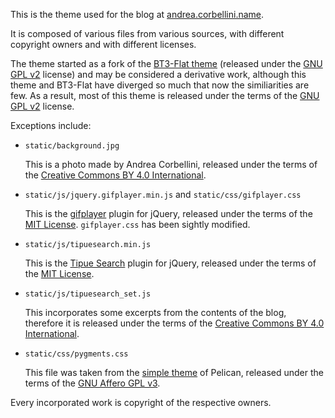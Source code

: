 This is the theme used for the blog at [andrea.corbellini.name](http://andrea.corbellini.name/).

It is composed of various files from various sources, with different copyright owners and with different licenses.

The theme started as a fork of the [BT3-Flat theme](https://github.com/KenMercusLai/BT3-Flat) (released under the [GNU GPL v2](http://www.gnu.org/licenses/gpl-2.0.en.html) license) and may be considered a derivative work, although this theme and BT3-Flat have diverged so much that now the similiarities are few. As a result, most of this theme is released under the terms of the [GNU GPL v2](http://www.gnu.org/licenses/gpl-2.0.en.html) license.

Exceptions include:

* `static/background.jpg`

  This is a photo made by Andrea Corbellini, released under the terms of the [Creative Commons BY 4.0 International](http://creativecommons.org/licenses/by/4.0/).

* `static/js/jquery.gifplayer.min.js` and `static/css/gifplayer.css`

  This is the [gifplayer](https://github.com/rubentd/gifplayer) plugin for jQuery, released under the terms of the [MIT License](https://opensource.org/licenses/MIT). `gifplayer.css` has been sightly modified.

* `static/js/tipuesearch.min.js`

  This is the [Tipue Search](http://www.tipue.com/search/) plugin for jQuery, released under the terms of the [MIT License](https://opensource.org/licenses/MIT).

* `static/js/tipuesearch_set.js`

  This incorporates some excerpts from the contents of the blog, therefore it is released under the terms of the [Creative Commons BY 4.0 International](http://creativecommons.org/licenses/by/4.0/).

* `static/css/pygments.css`

  This file was taken from the [simple theme](https://github.com/getpelican/pelican/tree/master/pelican/themes/simple/) of Pelican, released under the terms of the [GNU Affero GPL v3](http://www.gnu.org/licenses/agpl-3.0.en.html).

Every incorporated work is copyright of the respective owners.
